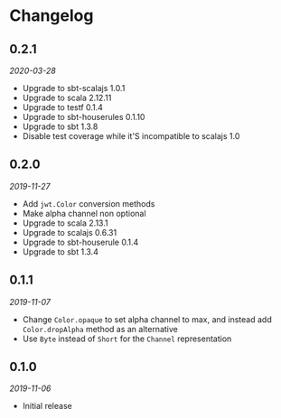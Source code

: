 # Changelog

## 0.2.1

_2020-03-28_

 * Upgrade to sbt-scalajs 1.0.1
 * Upgrade to scala 2.12.11
 * Upgrade to testf 0.1.4
 * Upgrade to sbt-houserules 0.1.10
 * Upgrade to sbt 1.3.8
 * Disable test coverage while it'S incompatible to scalajs 1.0

## 0.2.0

_2019-11-27_

 * Add `jwt.Color` conversion methods
 * Make alpha channel non optional
 * Upgrade to scala 2.13.1
 * Upgrade to scalajs 0.6.31
 * Upgrade to sbt-houserule 0.1.4
 * Upgrade to sbt 1.3.4

## 0.1.1

_2019-11-07_

 * Change `Color.opaque` to set alpha channel to max, and instead add `Color.dropAlpha` method as an alternative
 * Use `Byte` instead of `Short` for the `Channel` representation

## 0.1.0

_2019-11-06_

 * Initial release